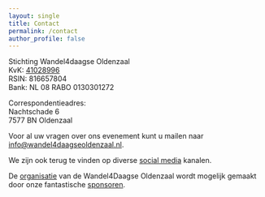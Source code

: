 ```yaml
---
layout: single
title: Contact
permalink: /contact
author_profile: false
---
```


Stichting Wandel4daagse Oldenzaal  
KvK: [41028996](https://www.kvk.nl/orderstraat/bedrijf-kiezen/?orig=#!shop?&q=41028996&start=0&prefproduct=&prefpayment=)  
RSIN: 816657804  
Bank: NL 08 RABO 0130301272  

Correspondentieadres:  
Nachtschade 6  
7577 BN Oldenzaal  

Voor al uw vragen over ons evenement kunt u mailen naar [info@wandel4daagseoldenzaal.nl](mailto:info@wandel4daagseoldenzaal.nl).  

We zijn ook terug te vinden op diverse [social media](/socials) kanalen.  

De [organisatie](/organisatie) van de Wandel4Daagse Oldenzaal wordt mogelijk gemaakt door onze fantastische [sponsoren](/sponsoren).  